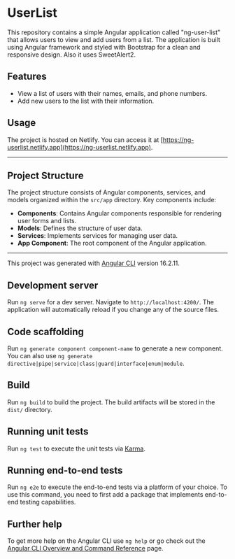 # UserList

This repository contains a simple Angular application called "ng-user-list" that allows users to view and add users from a list. The application is built using Angular framework and styled with Bootstrap for a clean and responsive design. Also it uses SweetAlert2.

## Features

- View a list of users with their names, emails, and phone numbers.
- Add new users to the list with their information.

## Usage

The project is hosted on Netlify. You can access it at [https://ng-userlist.netlify.app](https://ng-userlist.netlify.app).

---

## Project Structure

The project structure consists of Angular components, services, and models organized within the `src/app` directory. Key components include:

- **Components**: Contains Angular components responsible for rendering user forms and lists.
- **Models**: Defines the structure of user data.
- **Services**: Implements services for managing user data.
- **App Component**: The root component of the Angular application.

---

This project was generated with [Angular CLI](https://github.com/angular/angular-cli) version 16.2.11.

## Development server

Run `ng serve` for a dev server. Navigate to `http://localhost:4200/`. The application will automatically reload if you change any of the source files.

## Code scaffolding

Run `ng generate component component-name` to generate a new component. You can also use `ng generate directive|pipe|service|class|guard|interface|enum|module`.

## Build

Run `ng build` to build the project. The build artifacts will be stored in the `dist/` directory.

## Running unit tests

Run `ng test` to execute the unit tests via [Karma](https://karma-runner.github.io).

## Running end-to-end tests

Run `ng e2e` to execute the end-to-end tests via a platform of your choice. To use this command, you need to first add a package that implements end-to-end testing capabilities.

## Further help

To get more help on the Angular CLI use `ng help` or go check out the [Angular CLI Overview and Command Reference](https://angular.io/cli) page.
